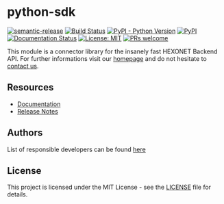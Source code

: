 # python-sdk

[![semantic-release](https://img.shields.io/badge/%20%20%F0%9F%93%A6%F0%9F%9A%80-semantic--release-e10079.svg)](https://github.com/semantic-release/semantic-release)
[![Build Status](https://github.com/centralnicgroup-opensource/rtldev-middleware-python-sdk/workflows/Release/badge.svg?branch=master)](https://github.com/centralnicgroup-opensource/rtldev-middleware-python-sdk/workflows/Release/badge.svg?branch=master)
[![PyPI - Python Version](https://img.shields.io/pypi/pyversions/hexonet.apiconnector.svg)](https://www.python.org/)
[![PyPI](https://img.shields.io/pypi/v/hexonet.apiconnector.svg)](https://pypi.org/project/hexonet.apiconnector/)
[![Documentation Status](https://readthedocs.org/projects/hexonet-python-sdk/badge/?version=latest)](https://hexonet-python-sdk.readthedocs.io/en/latest/?badge=latest)
[![License: MIT](https://img.shields.io/badge/License-MIT-blue.svg)](https://opensource.org/licenses/MIT)
[![PRs welcome](https://img.shields.io/badge/PRs-welcome-brightgreen.svg)](https://github.com/centralnicgroup-opensource/rtldev-middleware-python-sdk/blob/master/CONTRIBUTING.md)

This module is a connector library for the insanely fast HEXONET Backend API. For further informations visit our [homepage](http://hexonet.net) and do not hesitate to [contact us](https://www.hexonet.net/contact).

## Resources

- [Documentation](https://centralnicgroup-public.github.io/rtldev-middleware-documentation/docs/hexonet/sdks/python-sdk/)
- [Release Notes](https://github.com/centralnicgroup-opensource/rtldev-middleware-python-sdk/releases)

## Authors

List of responsible developers can be found [here](https://github.com/centralnicgroup-opensource/rtldev-middleware-python-sdk/blob/master/AUTHORS.md)

## License

This project is licensed under the MIT License - see the [LICENSE](LICENSE) file for details.
